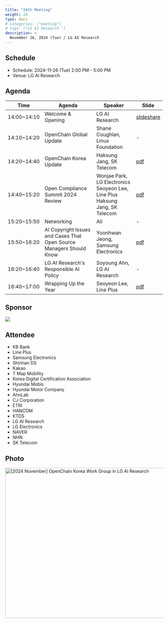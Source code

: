 ```yaml
---
title: "24th Meeting"
weight: 24
type: docs
# categories: ["meeting"]
# tags: ["LG AI Research "]
description: >
  November 26, 2024 (Tue) / LG AI Research
---
```


## Schedule

* Schedule: 2024-11-26 (Tue) 2:00 PM - 5:00 PM
* Venue: LG AI Research

## Agenda

| Time | Agenda | Speaker | Slide |
|----|-----------------|------|------|
| 14:00~14:10 | Welcome & Opening | LG AI Research | [slideshare](https://www.slideshare.net/slideshow/embed_code/key/5FBAVoKqwvoykg) |
| 14:10~14:20 | OpenChain Global Update | Shane Coughlan, Linux Foundation | - |
| 14:20~14:40 | OpenChain Korea Update |  Haksung Jang, SK Telecom | [pdf](https://openchain-project.github.io/OpenChain-KWG/meeting/24th/OpenChain_Korea_update_20241126.pdf) |
| 14:40~15:20 | Open Compliance Summit 2024 Review | Wonjae Park, LG Electronics <br>  Seoyeon Lee, Line Plus <br> Haksung Jang, SK Telecom | [pdf](https://openchain-project.github.io/OpenChain-KWG/meeting/24th/KWG_ComplianceSummit.pdf) |
| 15:20~15:50 | Networking | All | - |
| 15:50~16:20 | AI Copyright Issues and Cases That Open Source Managers Should Know | Yoonhwan Jeong, Samsung Electronics | [pdf](https://openchain-project.github.io/OpenChain-KWG/meeting/24th/%EC%83%9D%EC%84%B1%ED%98%95AI%EC%9D%98%EC%A0%80%EC%9E%91%EA%B6%8C%EC%9D%B4%EC%8A%88_20241126.pdf) |
| 16:20~16:40 | LG AI Research's Responsible AI Policy | Soyoung Ahn, LG AI Research | - |
| 16:40~17:00 | Wrapping Up the Year | Seoyeon Lee, Line Plus | [pdf](https://openchain-project.github.io/OpenChain-KWG/meeting/24th/2024%EB%85%84%EA%B2%B0%EC%82%B0.pdf) |

## Sponsor

![](./lgresearch.jpg)

## Attendee

- KB Bank
- Line Plus
- Samsung Electronics
- Shinhan DS
- Kakao
- T Map Mobility
- Korea Digital Certification Association
- Hyundai Mobis
- Hyundai Motor Company
- AhnLab
- CJ Corporation
- ETRI
- HANCOM
- KTDS
- LG AI Research
- LG Electronics
- NAVER
- NHN
- SK Telecom

## Photo

<a data-flickr-embed="true" href="https://www.flickr.com/photos/198570149@N05/albums/72177720322215314" title="[2024 November] OpenChain Korea Work Group in LG AI Research"><img src="https://live.staticflickr.com/65535/54167200316_3a95bde645_z.jpg" width="640" height="480" alt="[2024 November] OpenChain Korea Work Group in LG AI Research"/></a><script async src="//embedr.flickr.com/assets/client-code.js" charset="utf-8"></script>